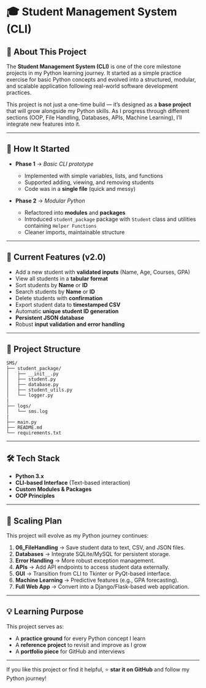 # 🎓 Student Management System (CLI)

## 📖 About This Project

The **Student Management System (CLI)** is one of the core milestone projects in my Python learning journey.
It started as a simple practice exercise for basic Python concepts and evolved into a structured, modular, and scalable application following real-world software development practices.

This project is not just a one-time build — it’s designed as a **base project** that will grow alongside my Python skills. As I progress through different sections (OOP, File Handling, Databases, APIs, Machine Learning), I’ll integrate new features into it.

---

## 🚀 How It Started

* **Phase 1** → *Basic CLI prototype*

  * Implemented with simple variables, lists, and functions
  * Supported adding, viewing, and removing students
  * Code was in a **single file** (quick and messy)

* **Phase 2** → *Modular Python*

  * Refactored into **modules** and **packages**
  * Introduced `student_package` package with `Student` class and utilities containing `Helper Functions `
  * Cleaner imports, maintainable structure

---

## 🎯 Current Features (v2.0)

- Add a new student with **validated inputs** (Name, Age, Courses, GPA)
- View all students in a **tabular format**
- Sort students by **Name** or **ID**
- Search students by **Name** or **ID**
- Delete students with **confirmation**
- Export student data to **timestamped CSV**
- Automatic **unique student ID generation**
- **Persistent JSON database**
- Robust **input validation and error handling**

---

## 📂 Project Structure

```
SMS/
├── student_package/
│   ├── __init__.py
│   ├── student.py
│   ├── database.py
│   ├── student_utils.py
│   └── logger.py
|
├── logs/
│   └── sms.log
|
├── main.py
├── README.md
└── requirements.txt

```

---

## 🛠 Tech Stack

* **Python 3.x**
* **CLI-based Interface** (Text-based interaction)
* **Custom Modules & Packages**
* **OOP Principles**

---

## 🔮 Scaling Plan

This project will evolve as my Python journey continues:

1. **06\_FileHandling** → Save student data to text, CSV, and JSON files.
2. **Databases** → Integrate SQLite/MySQL for persistent storage.
3. **Error Handling** → More robust exception management.
4. **APIs** → Add API endpoints to access student data externally.
5. **GUI** → Transition from CLI to Tkinter or PyQt-based interface.
6. **Machine Learning** → Predictive features (e.g., GPA forecasting).
7. **Full Web App** → Convert into a Django/Flask-based web application.

---

## 💡 Learning Purpose

This project serves as:

* A **practice ground** for every Python concept I learn
* A **reference project** to revisit and improve as I grow
* A **portfolio piece** for GitHub and interviews

---

If you like this project or find it helpful, ⭐ **star it on GitHub** and follow my Python journey!
